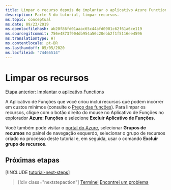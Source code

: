 ```yaml
---
title: Limpar o recurso depois de implantar o aplicativo Azure Functions no Azure
description: Parte 5 do tutorial, limpar recursos.
ms.topic: conceptual
ms.date: 09/23/2019
ms.openlocfilehash: ab20f86fd01aaac65c44afd0901c62f61a6ce119
ms.sourcegitcommit: 756e4873f904db954a56c20ebb2f1f5116ee4596
ms.translationtype: HT
ms.contentlocale: pt-BR
ms.lasthandoff: 05/05/2020
ms.locfileid: "74466514"
---
```

# <a name="clean-up-resources"></a>Limpar os recursos

[Etapa anterior: Implantar o aplicativo Functions](tutorial-vscode-serverless-node-04.md)

A Aplicativo de Funções que você criou inclui recursos que podem incorrer em custos mínimos (consulte o [Preço das funções](https://azure.microsoft.com/pricing/details/functions/)). Para limpar os recursos, clique com o botão direito do mouse no Aplicativo de Funções no explorador **Azure: Funções** e selecione **Excluir Aplicativo de Funções**.

Você também pode visitar o [portal do Azure](https://portal.azure.com), selecionar **Grupos de recursos** no painel de navegação esquerdo, selecionar o grupo de recursos criado no processo deste tutorial e, em seguida, usar o comando **Excluir grupo de recursos**.

## <a name="next-steps"></a>Próximas etapas

[!INCLUDE [tutorial-next-steps](includes/tutorial-next-steps.md)]

> [!div class="nextstepaction"]
> [Terminei](node-howto-write-serverless-code.md) [Encontrei um problema](https://www.research.net/r/PWZWZ52?tutorial=node-deployment-azurefunctions&step=clean-up-resources)
